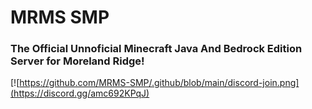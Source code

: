 # MRMS SMP
### The Official Unnoficial Minecraft Java And Bedrock Edition Server for Moreland Ridge!
[![https://github.com/MRMS-SMP/.github/blob/main/discord-join.png](https://discord.gg/amc692KPqJ)
